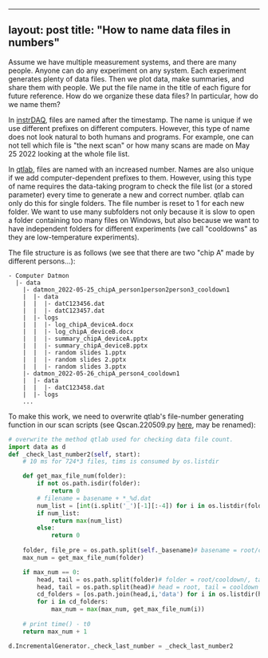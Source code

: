 
---
layout: post
title: "How to name data files in numbers"
---

Assume we have multiple measurement systems, and there are many people. Anyone can do any experiment on any system. Each experiment generates plenty of data files. Then we plot data, make summaries, and share them with people. We put the file name in the title of each figure for future reference. How do we organize these data files? In particular, how do we name them?

In [instrDAQ](https://github.com/cover-me/instrDAQ), files are named after the timestamp. The name is unique if we use different prefixes on different computers. However, this type of name does not look natural to both humans and programs. For example, one can not tell which file is "the next scan" or how many scans are made on May 25 2022 looking at the whole file list.

In [qtlab](https://github.com/heeres/qtlab), files are named with an increased number. Names are also unique if we add computer-dependent prefixes to them. However, using this type of name requires the data-taking program to check the file list (or a stored parameter) every time to generate a new and correct number. qtlab can only do this for single folders. The file number is reset to 1 for each new folder. We want to use many subfolders not only because it is slow to open a folder containing too many files on Windows, but also because we want to have independent folders for different experiments (we call "cooldowns" as they are low-temperature experiments).

The file structure is as follows (we see that there are two "chip A" made by different persons...):

```
- Computer Datmon
  |- data
    |- datmon_2022-05-25_chipA_person1person2person3_cooldown1
    |  |- data
    |  |  |- datC123456.dat
    |  |  |- datC123457.dat
    |  |- logs
    |  |  |- log_chipA_deviceA.docx
    |  |  |- log_chipA_deviceB.docx
    |  |  |- summary_chipA_deviceA.pptx
    |  |  |- summary_chipA_deviceB.pptx
    |  |  |- random slides 1.pptx
    |  |  |- random slides 2.pptx
    |  |  |- random slides 3.pptx
    |- datmon_2022-05-26_chipA_person4_cooldown1
    |  |- data
    |  |  |- datC123458.dat
    |  |- logs
    ...
```

To make this work, we need to overwrite qtlab's file-number generating function in our scan scripts (see Qscan.220509.py [here](https://github.com/cover-me/repository/tree/master/qt/qtlab%20scan%20scripts), may be renamed):

```python
# overwrite the method qtlab used for checking data file count.
import data as d
def _check_last_number2(self, start):
    # 10 ms for 724*3 files, tims is consumed by os.listdir

    def get_max_file_num(folder):
        if not os.path.isdir(folder):
            return 0
        # filename = basename + *_%d.dat
        num_list = [int(i.split('_')[-1][:-4]) for i in os.listdir(folder) if i.endswith('.dat')]
        if num_list:
            return max(num_list)
        else:
            return 0
            
    folder, file_pre = os.path.split(self._basename)# basename = root/cooldown/data/ + file_pre (without '_%d.dat')
    max_num = get_max_file_num(folder)

    if max_num == 0:
        head, tail = os.path.split(folder)# folder = root/cooldown/, tail = data/
        head, tail = os.path.split(head)# head = root, tail = cooldown
        cd_folders = [os.path.join(head,i,'data') for i in os.listdir(head) if i != tail]
        for i in cd_folders:
            max_num = max(max_num, get_max_file_num(i))
    
    # print time() - t0
    return max_num + 1

d.IncrementalGenerator._check_last_number = _check_last_number2
```
